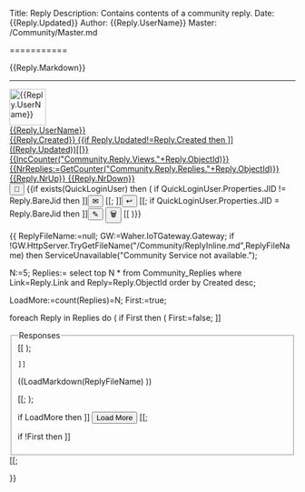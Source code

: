 ﻿Title: Reply
Description: Contains contents of a community reply.
Date: {{Reply.Updated}}
Author: {{Reply.UserName}}
Master: /Community/Master.md

===========

<div id="{{Reply.ObjectId}}">
<div id="Content{{Reply.ObjectId}}">

{{Reply.Markdown}}

</div>
<hr/>
<div class='footer'>
<a href="/Community/Author/{{Reply.UserId}}">
<img alt='{{Reply.UserName}}' with='64' height='64' src='{{Reply.AvatarUrl}}?Width=64&Height=64'/>
<div class='authorInfo'>
<span class='author'>{{Reply.UserName}}</span>
<br/>
<span class='created'>{{Reply.Created}}</span>
{{if Reply.Updated!=Reply.Created then ]]
<span class='updated'>((Reply.Updated))</span>[[}}
<br/>
<span class='views'>{{IncCounter("Community.Reply.Views."+Reply.ObjectId)}}</span>
<span class='replies' onclick="LoadReplyReplies('{{Reply.Link}}','{{Reply.ObjectId}}');event.preventDefault()">{{NrReplies:=GetCounter("Community.Reply.Replies."+Reply.ObjectId)}}</span>
<span class='upvotes' id="up{{Reply.ObjectId}}" onclick="{{exists(QuickLoginUser) ? ]]VoteReply('((Reply.ObjectId))',true)[[ : ]]DoLogin()[[}};event.preventDefault()">{{Reply.NrUp}}</span>
<span class='downvotes' id="down{{Reply.ObjectId}}" onclick="{{exists(QuickLoginUser) ? ]]VoteReply('((Reply.ObjectId))',false)[[ : ]]DoLogin()[[}};event.preventDefault()">{{Reply.NrDown}}</span>
</div></a>
<div class="toolbar">
<button type="button" onclick="OpenLink('/Community/Reply/{{Reply.ObjectId}}')" title="Direct link to reply." class="unicodeChar">🔗</button>
{{if exists(QuickLoginUser) then
(
	if QuickLoginUser.Properties.JID != Reply.BareJid then ]]<button type="button" onclick="OpenLink('/Community/Message.md?Reply=((Reply.ObjectId))')" title="Send Private Message to author." class="unicodeChar">✉</button>
[[;
	]]<button type="button" onclick="ReplyToReply('((Reply.Link))','((Reply.ObjectId))');event.preventDefault()" title="Write a public response to the reply." class="unicodeChar">↩</button>
[[;
	if QuickLoginUser.Properties.JID = Reply.BareJid then ]]<button type="button" onclick="EditReply('((Reply.ObjectId))')" title="Edit the reply." class="unicodeChar">✎</button>
<button type="button" onclick="DeleteReply('((Reply.ObjectId))')" title="Delete reply." class="unicodeChar negButton">🗑</button>
[[
)}}
</div>
</div>
<div id="editor{{Reply.ObjectId}}"></div>
<div id="reply{{Reply.ObjectId}}"></div>
<div id="replies{{Post.ObjectId}}">

{{
ReplyFileName:=null;
GW:=Waher.IoTGateway.Gateway;
if !GW.HttpServer.TryGetFileName("/Community/ReplyInline.md",ReplyFileName) then ServiceUnavailable("Community Service not available.");

N:=5;
Replies:=
	select top N 
		* 
	from 
		Community_Replies
	where
		Link=Reply.Link and
		Reply=Reply.ObjectId
	order by 
		Created desc;

LoadMore:=count(Replies)=N;
First:=true;

foreach Reply in Replies do
(
	if First then
	(
		First:=false;
		]]<fieldset><legend>Responses</legend>[[
	);

	]]

<section>

((LoadMarkdown(ReplyFileName) ))

</section>
[[;
);

if LoadMore then ]]
<button id="LoadMoreButton" class='posButton' type="button" onclick='LoadMoreReplies(this,((N)),((N)),"((Post.Link))",((Reply.ObjectId)))'>Load More</button>
[[;

if !First then ]]</fieldset>[[;

}}

</div>
</div>
